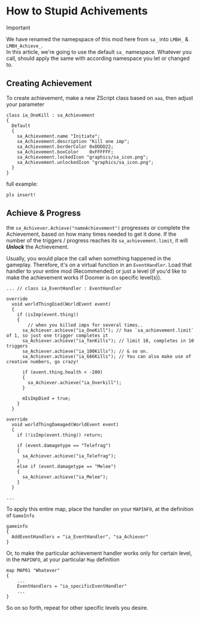 # How to Stupid Achivements

> [!IMPORTANT]
> We have renamed the namepspace of this mod here from `sa_` into `LMBH_` & `LMBH_Achieve_`.  
> In this article, we're going to use the default `sa_` namespace. Whatever you call, should apply the same with according namespace you let or changed to.

## Creating Achievement

To create achievement, make a new ZScript class based on `aaa`, then adjust your parameter

```zscript
class ia_OneKill : sa_Achievement
{
  Default
  {
    sa_Achievement.name "Initiate";
    sa_Achievement.description "Kill one imp";
    sa_Achievement.borderColor 0xDDDD22;
    sa_Achievement.boxColor    0xFFFFFF;
    sa_Achievement.lockedIcon "graphics/sa_icon.png";
    sa_Achievement.unlockedIcon "graphics/sa_icon.png";
  }
}
```

full example:

```
pls insert!
```

## Achieve & Progress

the `sa_Achivever.Achieve("nameAchievement")` progresses or complete the Achievement, based on how many times needed to get it done. If the number of the triggers / progress reaches its `sa_achievement.limit`, it will ***Unlock*** the Achievement.

Usually, you would place the call when something happened in the gameplay. Therefore, it's on a virtual function in an `EventHandler`. Load that handler to your entire mod (Recommended) or just a level (if you'd like to make the achievement works if Doomer is on specific level(s)).

```zscript
... // class ia_EventHandler : EventHandler

override
  void worldThingDied(WorldEvent event)
  {
    if (isImp(event.thing))
    {
        // when you killed imps for several times..
      sa_Achiever.achieve("ia_OneKill"); // has `sa_achievement.limit` of 1, so just one trigger completes it
      sa_Achiever.achieve("ia_TenKills"); // limit 10, completes in 10 triggers
      sa_Achiever.achieve("ia_100Kills"); // & so on.
      sa_Achiever.achieve("ia_666Kills"); // You can also make use of creative numbers, go crazy!

      if (event.thing.health < -200)
      {
        sa_Achiever.achieve("ia_Overkill");
      }

      mIsImpDied = true;
    }
  }

override
  void worldThingDamaged(WorldEvent event)
  {
    if (!isImp(event.thing)) return;

    if (event.damagetype == "Telefrag")
    {
      sa_Achiever.achieve("ia_Telefrag");
    }
    else if (event.damagetype == "Melee")
    {
      sa_Achiever.achieve("ia_Melee");
    }
  }

...
```

To apply this entire map, place the handler on your `MAPINFO`, at the definition of `GameInfo`

```zscript
gameinfo
{
  AddEventHandlers = "ia_EventHandler", "sa_Achiever"
}
```

Or, to make the particular achievement handler works only for certain level, in the `MAPINFO`, at your particular `Map` definition

```zscript
map MAP01 "Whatever"
{
    ...
    EventHandlers = "ia_specificEventHandler"
    ...
}
```

So on so forth, repeat for other specific levels you desire.